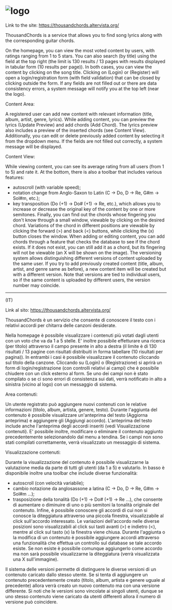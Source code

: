 # ![logo](https://github.com/user-attachments/assets/63677978-40a2-4d8e-8329-c3438a90edd2)

Link to the site: https://thousandchords.altervista.org/

ThousandChords is a service that allows you to find song lyrics along with the corresponding guitar chords.

On the homepage, you can view the most voted content by users, with ratings ranging from 1 to 5 stars. 
You can also search (by title) using the field at the top right (the limit is 130 results / 13 pages with results displayed in tabular form (10 results per page)). 
In both cases, you can view the content by clicking on the song title. Clicking on (Login) or (Register) will open a login/registration form (with field validation) 
that can be closed by clicking outside the form. If any fields are not filled out or there are data consistency errors, a system message will notify you at the top left (near the logo).

Content Area:

A registered user can add new content with relevant information (title, album, artist, genre, lyrics). 
While adding content, you can preview the lyrics (Update Preview) and add chords (Add Chord). 
The lyrics preview also includes a preview of the inserted chords (see Content View). 
Additionally, you can edit or delete previously added content by selecting it from the dropdown menu. 
If the fields are not filled out correctly, a system message will be displayed.

Content View:

While viewing content, you can see its average rating from all users (from 1 to 5) and rate it. 
At the bottom, there is also a toolbar that includes various features:
- autoscroll (with variable speed);
- notation change from Anglo-Saxon to Latin (C -> Do, D -> Re, G#m -> Sol#m, etc.);
- key transposition (Do (+1) -> Do# (+1) -> Re, etc.), which allows you to increase or decrease the original key of the content by one or more semitones.
Finally, you can find out the chords whose fingering you don't know through a small window, viewable by clicking on the desired chord. Variations of the chord in different positions are viewable by clicking the forward (>) and back (<) buttons, while clicking the (x) button closes the window. When adding or editing content, you can add chords through a feature that checks the database to see if the chord exists. If it does not exist, you can still add it as a chord, but its fingering will not be viewable (an X will be shown on the image).
The versioning system allows distinguishing different versions of content uploaded by the same user. If you try to add previously created content (title, album, artist, and genre same as before), a new content item will be created but with a different version. Note that versions are tied to individual users, so if the same content is uploaded by different users, the version number may coincide.

_______________________________________________________________________________________________________________________________

(IT)

Link al sito: https://thousandchords.altervista.org/

ThousandChords è un servizio che consente di conoscere il testo con i relativi accordi per chitarra delle canzoni desiderate.

Nella homepage è possibile visualizzare i contenuti più votati dagli utenti con un voto che va da 1 a 5 stelle. 
E' inoltre possibile effetturare una ricerca (per titolo) attraverso il campo presente in alto a destra 
(il limite è di 130 risultati / 13 pagine con risultati distribuiti in forma tabellare (10 risultati per pagina)).
In entrambi i casi è possibile visualizzare il contenuto cliccando sul titolo della canzone.
Cliccando su (Login) o (Registrazione) si aprirà un form di login/registrazione (con controlli relativi ai campi) 
che è possibile chiudere con un click esterno al form. Se uno dei campi non è stato compilato o se ci sono errori
di consistenza sui dati, verrà notificato in alto a sinistra (vicino al logo) con un messaggio di sistema.

Area contenuti:

Un utente registrato può aggiungere nuovi contenuti con le relative informazioni (titolo, album, artista, genere, testo).
Durante l'aggiunta del contenuto è possibile visualizzare un'anteprima del testo (Aggiorna anteprima) 
e aggiungere gli (Aggiungi accordo). 
L'anteprima del testo include anche l'anteprima degli accordi inseriti (vedi Visualizzazione contenuti).
E' possibile inoltre, modificare o eliminare il contenuto aggiunto precedentemente selezionandolo dal menu a tendina.
Se i campi non sono stati compilati correttamente, verrà visualizzato un messaggio di sistema.

Visualizzazione contenuti:

Durante la visualizzazione del contenuto è possibile visualizzarne la valutazione media da parte di tutti 
gli utenti (da 1 a 5) e valutarlo. 
In basso è disponibile inoltre una toolbar che include diverse funzionalità:
- autoscroll (con velocità variabile);
- cambio notazione da anglosassone a latina (C -> Do, D -> Re, G#m -> Sol#m ...);
- trasposizione della tonalità (Do (+1) -> Do# (+1) -> Re ...), che consente di aumentare o diminuire di uno o più semitoni 
la tonalità originale del contenuto.
Infine, è possibile conoscere gli accordi di cui non si conosce la diteggiatura attraverso una piccola finestra, 
visualizzabile al click sull'accordo interessato. Le variazioni dell'accordo nelle diverse posizioni sono visualizzabili 
al click sui tasti avanti (>) e indietro (<), mentre al click sul tasto (x) la finestra viene chiusa.
Durante l'aggiunta o la modifica di un contenuto è possibile aggiungere accordi attraverso una funzionalità 
che effettua un controllo sul database se tale accordo esiste. Se non esiste è possibile comunque aggiungerlo come accordo
ma non sarà possibile visualizzarne la diteggiatura (verrà visualizzata una X sull'immagine).

Il sistema delle versioni permette di distinguere le diverse versioni di un contenuto caricato dallo stesso utente.
Se si tenta di aggiungere un contenuto precedentemente creato (titolo, album, artista e genere uguale al precedente) 
allora verrà creato un nuovo contenuto ma con una versione differente. Si noti che le versioni sono vincolate ai singoli 
utenti, dunque se uno stesso contenuto viene caricato da utenti differenti allora il numero di versione può coincidere.

